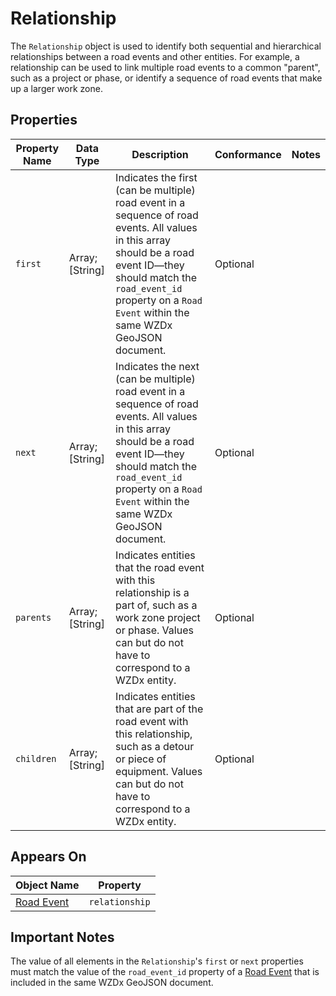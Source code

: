 # Relationship
The `Relationship` object is used to identify both sequential and hierarchical relationships between a road events and other entities. For example, a relationship can be used to link multiple road events to a common "parent", such as a project or phase, or identify a sequence of road events that make up a larger work zone.

## Properties
Property Name | Data Type | Description | Conformance | Notes
--- | --- | --- | --- | ---
`first` | Array; \[String\] | Indicates the first (can be multiple) road event in a sequence of road events. All values in this array should be a road event ID—they should match the `road_event_id` property on a `Road Event` within the same WZDx GeoJSON document. | Optional |
`next` | Array; \[String\] | Indicates the next (can be multiple) road event in a sequence of road events. All values in this array should be a road event ID—they should match the `road_event_id` property on a `Road Event` within the same WZDx GeoJSON document. | Optional |
`parents` | Array; \[String\] | Indicates entities that the road event with this relationship is a part of, such as a work zone project or phase. Values can but do not have to correspond to a WZDx entity. | Optional | 
`children` | Array; \[String\] | Indicates entities that are part of the road event with this relationship, such as a detour or piece of equipment. Values can but do not have to correspond to a WZDx entity. | Optional | 

## Appears On
Object Name | Property
--- | ---
[Road Event](/spec-content/objects/road_event.md) | `relationship`

## Important Notes
The value of all elements in the `Relationship`'s `first` or `next` properties must match the value of the `road_event_id` property of a [Road Event](/spec-content/objects/road_event.md) that is included in the same WZDx GeoJSON document.
